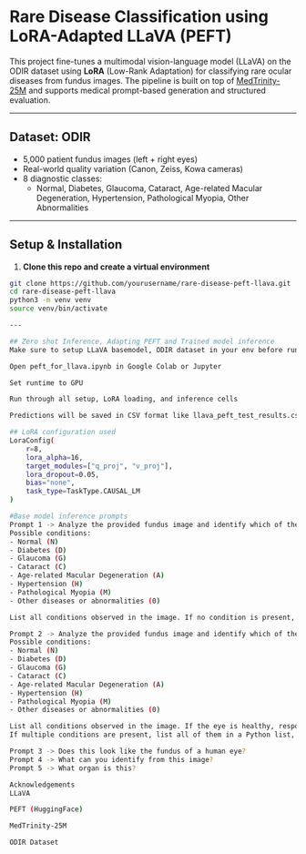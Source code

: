 # Rare Disease Classification using LoRA-Adapted LLaVA (PEFT)

This project fine-tunes a multimodal vision-language model (LLaVA) on the ODIR dataset using **LoRA** (Low-Rank Adaptation) for classifying rare ocular diseases from fundus images. The pipeline is built on top of [MedTrinity-25M](https://github.com/UCSC-VLAA/MedTrinity-25M) and supports medical prompt-based generation and structured evaluation.

---

## Dataset: ODIR

- 5,000 patient fundus images (left + right eyes)
- Real-world quality variation (Canon, Zeiss, Kowa cameras)
- 8 diagnostic classes:
  - Normal, Diabetes, Glaucoma, Cataract, Age-related Macular Degeneration, Hypertension, Pathological Myopia, Other Abnormalities

---

## Setup & Installation

1. **Clone this repo and create a virtual environment**
```bash
git clone https://github.com/yourusername/rare-disease-peft-llava.git
cd rare-disease-peft-llava
python3 -m venv venv
source venv/bin/activate

---

## Zero shot Inference, Adapting PEFT and Trained model inference
Make sure to setup LLaVA basemodel, ODIR dataset in your env before running all cells.

Open peft_for_llava.ipynb in Google Colab or Jupyter

Set runtime to GPU

Run through all setup, LoRA loading, and inference cells

Predictions will be saved in CSV format like llava_peft_test_results.csv

## LoRA configuration used
LoraConfig(
    r=8,
    lora_alpha=16,
    target_modules=["q_proj", "v_proj"],
    lora_dropout=0.05,
    bias="none",
    task_type=TaskType.CAUSAL_LM
)

#Base model inference prompts
Prompt 1 -> Analyze the provided fundus image and identify which of the following ocular conditions are present, if any.
Possible conditions:
- Normal (N)
- Diabetes (D)
- Glaucoma (G)
- Cataract (C)
- Age-related Macular Degeneration (A)
- Hypertension (H)
- Pathological Myopia (M)
- Other diseases or abnormalities (0)

List all conditions observed in the image. If no condition is present, list "N".

Prompt 2 -> Analyze the provided fundus image and identify which of the following ocular conditions are present, if any.
Possible conditions:
- Normal (N)
- Diabetes (D)
- Glaucoma (G)
- Cataract (C)
- Age-related Macular Degeneration (A)
- Hypertension (H)
- Pathological Myopia (M)
- Other diseases or abnormalities (0)

List all conditions observed in the image. If the eye is healthy, respond with: "Normal"!.
If multiple conditions are present, list all of them in a Python list, e.g., ["Diabetes", "Glaucoma"].

Prompt 3 -> Does this look like the fundus of a human eye?
Prompt 4 -> What can you identify from this image?
Prompt 5 -> What organ is this?

Acknowledgements
LLaVA

PEFT (HuggingFace)

MedTrinity-25M

ODIR Dataset
